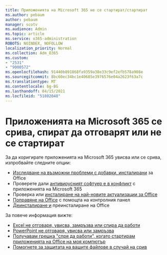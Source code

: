 ```yaml
---
title: Приложенията на Microsoft 365 не се стартират/стартират
ms.author: pebaum
author: pebaum
manager: scotv
ms.audience: Admin
ms.topic: article
ms.service: o365-administration
ROBOTS: NOINDEX, NOFOLLOW
localization_priority: Normal
ms.collection: Adm_O365
ms.custom:
- "2531"
- "9000572"
ms.openlocfilehash: 91440b891868fa9359a38e33c9ef2efb578a908e
ms.sourcegitcommit: 8bc60ec34bc1e40685e3976576e04a2623f63a7c
ms.translationtype: MT
ms.contentlocale: bg-BG
ms.lasthandoff: 04/15/2021
ms.locfileid: "51802048"
---
```

# <a name="microsoft-365-apps-crash-stop-responding-or-dont-launch"></a>Приложенията на Microsoft 365 се срива, спират да отговарят или не се стартират

За да коригирате приложенията на Microsoft 365 увисва или се срива, изпробвайте следните опции:

- [Изследване на възможни проблеми с добавки, инсталирани](https://support.office.com/article/powerpoint-isn-t-responding-hangs-or-freezes-652ede6e-e3d2-449a-a07f-8c800dfb948d#bkmk_addins) за Office
- Проверете дали [антивирусният софтуер е в конфликт](https://support.office.com/article/powerpoint-isn-t-responding-hangs-or-freezes-652ede6e-e3d2-449a-a07f-8c800dfb948d?ocmsassetID#bkmk_conflict) с приложенията на Microsoft 365
- Проверка или [инсталиране на най-новите актуализации за Office](https://support.office.com/article/update-office-and-your-computer-with-microsoft-update-2ab296f3-7f03-43a2-8e50-46de917611c5)
- [Поправяне на Office](https://support.office.com/article/repair-an-office-application-7821d4b6-7c1d-4205-aa0e-a6b40c5bb88b) с помощта на контролния панел
- [Деинсталиране и](https://support.office.com/article/uninstall-office-from-a-pc-9dd49b83-264a-477a-8fcc-2fdf5dbf61d8) преинсталиране на Office

За повече информация вижте:
- [Excel не отговаря, увисва, замръзва или спира да работи](https://support.office.com/article/excel-not-responding-hangs-freezes-or-stops-working-37e7d3c9-9e84-40bf-a805-4ca6853a1ff4)
- [PowerPoint не отговаря, увисва или замръзва](https://support.office.com/article/powerpoint-isn-t-responding-hangs-or-freezes-652ede6e-e3d2-449a-a07f-8c800dfb948d)
- [Получавам грешка "спря да работи", когато стартирам приложенията на Office на моя компютър](https://support.office.com/article/i-get-a-stopped-working-error-when-i-start-office-applications-on-my-pc-52bd7985-4e99-4a35-84c8-2d9b8301a2fa)
- [Помогнете за защитата на вашите файлове в случай на срив](https://support.office.com/article/help-protect-your-files-in-case-of-a-crash-551c29b1-6a4b-4415-a3ff-a80415b92f99)